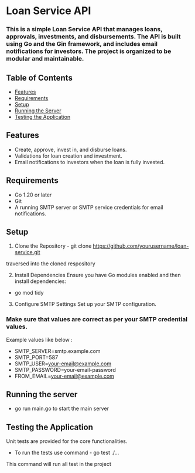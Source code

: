 # Loan Service API

### This is a simple Loan Service API that manages loans, approvals, investments, and disbursements. The API is built using Go and the Gin framework, and includes email notifications for investors. The project is organized to be modular and maintainable.

## Table of Contents

- [Features](#features)
- [Requirements](#requirements)
- [Setup](#setup)
- [Running the Server](#running-the-server)
- [Testing the Application](#testing-the-application)


## Features

- Create, approve, invest in, and disburse loans.
- Validations for loan creation and investment.
- Email notifications to investors when the loan is fully invested.

## Requirements

- Go 1.20 or later
- Git
- A running SMTP server or SMTP service credentials for email notifications.

## Setup

1. Clone the Repository -
git clone https://github.com/yourusername/loan-service.git

traversed into the cloned respository

2. Install Dependencies
Ensure you have Go modules enabled and then install dependencies:

- go mod tidy

3. Configure SMTP Settings
Set up your SMTP configuration.
### Make sure that values are correct as per your SMTP credential values.
Example values like below :
- SMTP_SERVER=smtp.example.com
- SMTP_PORT=587
- SMTP_USER=your-email@example.com
- SMTP_PASSWORD=your-email-password
- FROM_EMAIL=your-email@example.com

## Running the server

- go run main.go to start the main server

## Testing the Application

Unit tests are provided for the core functionalities. 
- To run the tests use command - go test ./...
  
This command will run all test in the project


